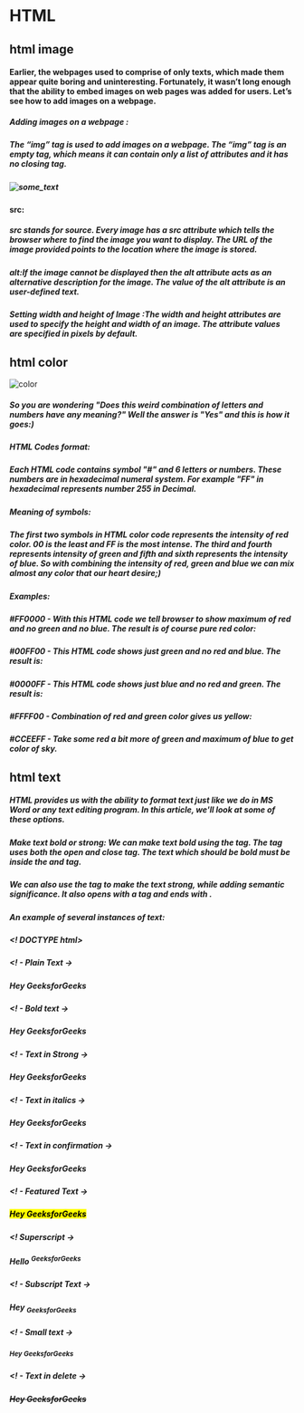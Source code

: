# HTML 
## html image 

#### Earlier, the webpages used to comprise of only texts, which made them appear quite boring and uninteresting. Fortunately, it wasn’t long enough that the ability to embed images on web pages was added for users. Let’s see how to add images on a webpage.

##### Adding images on a webpage :
##### The “img” tag is used to add images on a webpage. The “img” tag is an empty tag, which means it can contain only a list of attributes and it has no closing tag.

##### <img src="url" alt="some_text">

#### src:

##### src stands for source. Every image has a src attribute which tells the browser where to find the image you want to display. The URL of the image provided points to the location where the image is stored.
##### alt:If the image cannot be displayed then the alt attribute acts as an alternative description for the image. The value of the alt attribute is an user-defined text.

##### Setting width and height of Image :The width and height attributes are used to specify the height and width of an image. The attribute values are specified in pixels by default.

## html color
![color](https://nestify.io/blog/wp-content/uploads/2019/10/What-is-the-psychology-of-colors-Html-Codes-Colors-Rgb.jpg)
##### So you are wondering "Does this weird combination of letters and numbers have any meaning?" Well the answer is "Yes" and this is how it goes:)

##### HTML Codes format:
##### Each HTML code contains symbol "#" and 6 letters or numbers. These numbers are in hexadecimal numeral system. For example "FF" in hexadecimal represents number 255 in Decimal.

##### Meaning of symbols:
##### The first two symbols in HTML color code represents the intensity of red color. 00 is the least and FF is the most intense. The third and fourth represents intensity of green and fifth and sixth represents the intensity of blue. So with combining the intensity of red, green and blue we can mix almost any color that our heart desire;)

##### Examples:
##### #FF0000 - With this HTML code we tell browser to show maximum of red and no green and no blue. The result is of course pure red color:     

##### #00FF00 - This HTML code shows just green and no red and blue. The result is:     

##### #0000FF - This HTML code shows just blue and no red and green. The result is:     

##### #FFFF00 - Combination of red and green color gives us yellow:     

##### #CCEEFF - Take some red a bit more of green and maximum of blue to get color of sky.
## html text
##### HTML provides us with the ability to format text just like we do in MS Word or any text editing program. In this article, we'll look at some of these options.
 

##### Make text bold or strong: We can make text bold using the <b> tag. The tag uses both the open and close tag. The text which should be bold must be inside the <b> and </b> tag.
##### We can also use the <strong> tag to make the text strong, while adding semantic significance. It also opens with a <strong> tag and ends with </strong>.
##### An example of several instances of text:

 ##### <! DOCTYPE html>
##### <html>

##### <head>
#####  <title> Bold </title>
##### </head>
##### <Body>
#####     <! - Plain Text ->
     
##### <p> Hey GeeksforGeeks </p>
 
#####     <! - Bold text ->
     
##### <p> <b> Hey GeeksforGeeks </b> </p>
 
#####     <! - Text in Strong ->
     
##### <p> <strong> Hey GeeksforGeeks </strong> </p>
 
#####     <! - Text in italics ->
     
##### <p> Hey GeeksforGeeks </i> </p>
 
#####     <! - Text in confirmation ->

##### <p> <em> Hey GeeksforGeeks </em> </p>

#####   <! - Featured Text ->
     
##### <p> <mark> Hey GeeksforGeeks </mark> </p>

#####  <! Superscript ->
     
##### <p> Hello <sup> GeeksforGeeks </sup> </p>
 
#####     <! - Subscript Text ->
     
##### <p> Hey <sub> GeeksforGeeks </sub> </p>


#####     <! - Small text ->
     
##### <p> <small> Hey GeeksforGeeks </small> </p>

#####    <! - Text in delete ->
     
##### <p> <del> Hey GeeksforGeeks </del> </p>

##### </body>
##### </html> 
